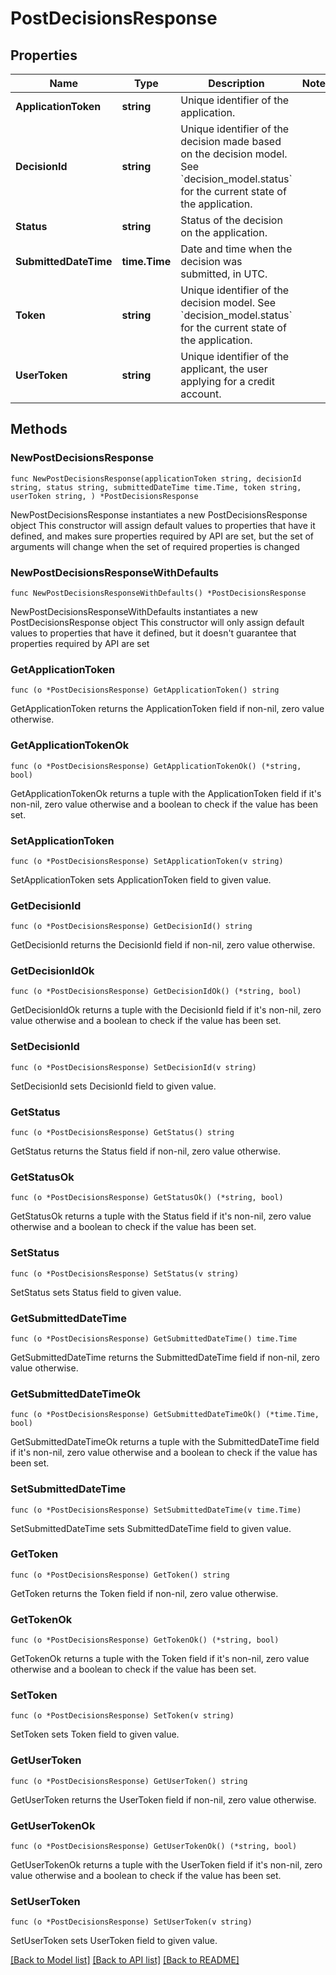 # PostDecisionsResponse

## Properties

Name | Type | Description | Notes
------------ | ------------- | ------------- | -------------
**ApplicationToken** | **string** | Unique identifier of the application. | 
**DecisionId** | **string** | Unique identifier of the decision made based on the decision model.  See &#x60;decision_model.status&#x60; for the current state of the application. | 
**Status** | **string** | Status of the decision on the application. | 
**SubmittedDateTime** | **time.Time** | Date and time when the decision was submitted, in UTC. | 
**Token** | **string** | Unique identifier of the decision model.  See &#x60;decision_model.status&#x60; for the current state of the application. | 
**UserToken** | **string** | Unique identifier of the applicant, the user applying for a credit account. | 

## Methods

### NewPostDecisionsResponse

`func NewPostDecisionsResponse(applicationToken string, decisionId string, status string, submittedDateTime time.Time, token string, userToken string, ) *PostDecisionsResponse`

NewPostDecisionsResponse instantiates a new PostDecisionsResponse object
This constructor will assign default values to properties that have it defined,
and makes sure properties required by API are set, but the set of arguments
will change when the set of required properties is changed

### NewPostDecisionsResponseWithDefaults

`func NewPostDecisionsResponseWithDefaults() *PostDecisionsResponse`

NewPostDecisionsResponseWithDefaults instantiates a new PostDecisionsResponse object
This constructor will only assign default values to properties that have it defined,
but it doesn't guarantee that properties required by API are set

### GetApplicationToken

`func (o *PostDecisionsResponse) GetApplicationToken() string`

GetApplicationToken returns the ApplicationToken field if non-nil, zero value otherwise.

### GetApplicationTokenOk

`func (o *PostDecisionsResponse) GetApplicationTokenOk() (*string, bool)`

GetApplicationTokenOk returns a tuple with the ApplicationToken field if it's non-nil, zero value otherwise
and a boolean to check if the value has been set.

### SetApplicationToken

`func (o *PostDecisionsResponse) SetApplicationToken(v string)`

SetApplicationToken sets ApplicationToken field to given value.


### GetDecisionId

`func (o *PostDecisionsResponse) GetDecisionId() string`

GetDecisionId returns the DecisionId field if non-nil, zero value otherwise.

### GetDecisionIdOk

`func (o *PostDecisionsResponse) GetDecisionIdOk() (*string, bool)`

GetDecisionIdOk returns a tuple with the DecisionId field if it's non-nil, zero value otherwise
and a boolean to check if the value has been set.

### SetDecisionId

`func (o *PostDecisionsResponse) SetDecisionId(v string)`

SetDecisionId sets DecisionId field to given value.


### GetStatus

`func (o *PostDecisionsResponse) GetStatus() string`

GetStatus returns the Status field if non-nil, zero value otherwise.

### GetStatusOk

`func (o *PostDecisionsResponse) GetStatusOk() (*string, bool)`

GetStatusOk returns a tuple with the Status field if it's non-nil, zero value otherwise
and a boolean to check if the value has been set.

### SetStatus

`func (o *PostDecisionsResponse) SetStatus(v string)`

SetStatus sets Status field to given value.


### GetSubmittedDateTime

`func (o *PostDecisionsResponse) GetSubmittedDateTime() time.Time`

GetSubmittedDateTime returns the SubmittedDateTime field if non-nil, zero value otherwise.

### GetSubmittedDateTimeOk

`func (o *PostDecisionsResponse) GetSubmittedDateTimeOk() (*time.Time, bool)`

GetSubmittedDateTimeOk returns a tuple with the SubmittedDateTime field if it's non-nil, zero value otherwise
and a boolean to check if the value has been set.

### SetSubmittedDateTime

`func (o *PostDecisionsResponse) SetSubmittedDateTime(v time.Time)`

SetSubmittedDateTime sets SubmittedDateTime field to given value.


### GetToken

`func (o *PostDecisionsResponse) GetToken() string`

GetToken returns the Token field if non-nil, zero value otherwise.

### GetTokenOk

`func (o *PostDecisionsResponse) GetTokenOk() (*string, bool)`

GetTokenOk returns a tuple with the Token field if it's non-nil, zero value otherwise
and a boolean to check if the value has been set.

### SetToken

`func (o *PostDecisionsResponse) SetToken(v string)`

SetToken sets Token field to given value.


### GetUserToken

`func (o *PostDecisionsResponse) GetUserToken() string`

GetUserToken returns the UserToken field if non-nil, zero value otherwise.

### GetUserTokenOk

`func (o *PostDecisionsResponse) GetUserTokenOk() (*string, bool)`

GetUserTokenOk returns a tuple with the UserToken field if it's non-nil, zero value otherwise
and a boolean to check if the value has been set.

### SetUserToken

`func (o *PostDecisionsResponse) SetUserToken(v string)`

SetUserToken sets UserToken field to given value.



[[Back to Model list]](../README.md#documentation-for-models) [[Back to API list]](../README.md#documentation-for-api-endpoints) [[Back to README]](../README.md)


